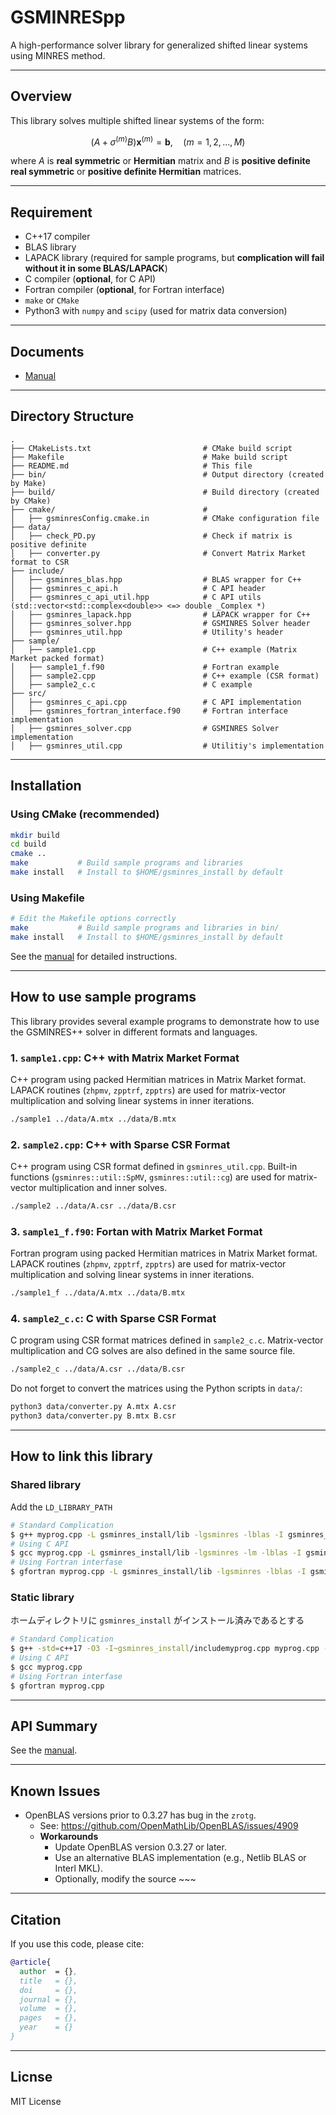 # GSMINRESpp

A high-performance solver library for generalized shifted linear systems using MINRES method.

---

## Overview

This library solves multiple shifted linear systems of the form:

$$ (A + \sigma^{(m)}B)\textbf{x}^{(m)} = \textbf{b}, \quad (m=1, 2, \dots, M) $$

where $A$ is **real symmetric** or **Hermitian** matrix and $B$ is **positive definite real symmetric** or **positive definite Hermitian** matrices.

---

## Requirement

- C++17 compiler
- BLAS library
- LAPACK library (required for sample programs, but **complication will fail without it in some BLAS/LAPACK**)
- C compiler (**optional**, for C API)
- Fortran compiler (**optional**, for Fortran interface)
- `make` or `CMake`
- Python3 with `numpy` and `scipy` (used for matrix data conversion)
<!-- zrot_ が原因
/usr/bin/ld: bin/libgsminres.so: undefined reference to zrot_'
collect2: error: ld returned 1 exit status 
make: *** [Makefile:83: bin/sample2_c] エラー 1
-->

---

## Documents

- [Manual](https://shunhidaka.github.io/GSMINRESpp/)

---

## Directory Structure

```
.  
├── CMakeLists.txt                         # CMake build script
├── Makefile                               # Make build script
├── README.md                              # This file
├── bin/                                   # Output directory (created by Make)
├── build/                                 # Build directory (created by CMake)
├── cmake/                                 #
│   ├── gsminresConfig.cmake.in            # CMake configuration file
├── data/  
│   ├── check_PD.py                        # Check if matrix is positive definite
│   ├── converter.py                       # Convert Matrix Market format to CSR
├── include/  
│   ├── gsminres_blas.hpp                  # BLAS wrapper for C++
│   ├── gsminres_c_api.h                   # C API header
│   ├── gsminres_c_api_util.hpp            # C API utils (std::vector<std::complex<double>> <=> double _Complex *)
│   ├── gsminres_lapack.hpp                # LAPACK wrapper for C++
│   ├── gsminres_solver.hpp                # GSMINRES Solver header
│   ├── gsminres_util.hpp                  # Utility's header
├── sample/  
│   ├── sample1.cpp                        # C++ example (Matrix Market packed format)
│   ├── sample1_f.f90                      # Fortran example
│   ├── sample2.cpp                        # C++ example (CSR format)
│   ├── sample2_c.c                        # C example
├── src/  
│   ├── gsminres_c_api.cpp                 # C API implementation
│   ├── gsminres_fortran_interface.f90     # Fortran interface implementation
│   ├── gsminres_solver.cpp                # GSMINRES Solver implementation
│   ├── gsminres_util.cpp                  # Utilitiy's implementation
```

---

## Installation

### Using CMake (recommended)
``` bash
mkdir build
cd build
cmake ..
make           # Build sample programs and libraries
make install   # Install to $HOME/gsminres_install by default
```
### Using Makefile
``` bash
# Edit the Makefile options correctly
make           # Build sample programs and libraries in bin/
make install   # Install to $HOME/gsminres_install by default
```
See the [manual](https://shunhidaka.github.io/GSMINRESpp/) for detailed instructions.

---

## How to use sample programs

This library provides several example programs to demonstrate how to use the GSMINRES++ solver in different formats and languages.

### 1. `sample1.cpp`: C++ with Matrix Market Format
C++ program using packed Hermitian matrices in Matrix Market format. LAPACK routines (`zhpmv`, `zpptrf`, `zpptrs`) are used for matrix-vector multiplication and solving linear systems in inner iterations.
``` bash
./sample1 ../data/A.mtx ../data/B.mtx
```
### 2. `sample2.cpp`: C++ with Sparse CSR Format
C++ program using CSR format defined in `gsminres_util.cpp`. Built-in functions (`gsminres::util::SpMV`, `gsminres::util::cg`) are used for matrix-vector multiplication and inner solves.
``` bash
./sample2 ../data/A.csr ../data/B.csr
```
### 3. `sample1_f.f90`: Fortan with Matrix Market Format
Fortran program using packed Hermitian matrices in Matrix Market format. LAPACK routines (`zhpmv`, `zpptrf`, `zpptrs`) are used for matrix-vector multiplication and solving linear systems in inner iterations.
``` bash
./sample1_f ../data/A.mtx ../data/B.mtx
```
### 4. `sample2_c.c`: C with Sparse CSR Format
C program using CSR format matrices defined in `sample2_c.c`. Matrix-vector multiplication and CG solves are also defined in the same source file.
``` bash
./sample2_c ../data/A.csr ../data/B.csr
```

Do not forget to convert the matrices using the Python scripts in `data/`:
```bash
python3 data/converter.py A.mtx A.csr
python3 data/converter.py B.mtx B.csr
```

---

## How to link this library

### Shared library
Add the `LD_LIBRARY_PATH`
``` bash
# Standard Complication
$ g++ myprog.cpp -L gsminres_install/lib -lgsminres -lblas -I gsminres_install/include
# Using C API
$ gcc myprog.cpp -L gsminres_install/lib -lgsminres -lm -lblas -I gsminres_install/include
# Using Fortran interfase
$ gfortran myprog.cpp -L gsminres_install/lib -lgsminres -lblas -I gsminres_install/include
```

### Static library
ホームディレクトリに `gsminres_install` がインストール済みであるとする
``` bash
# Standard Complication
$ g++ -std=c++17 -O3 -I~gsminres_install/includemyprog.cpp myprog.cpp -L~gsminres_install/lib -lgsminres -lblas -llapack -fopenmp -o myprog
# Using C API
$ gcc myprog.cpp
# Using Fortran interfase
$ gfortran myprog.cpp
```

---

## API Summary
See the [manual](https://shunhidaka.github.io/GSMINRESpp/namespaces.html).

---

## Known Issues
- OpenBLAS versions prior to 0.3.27 has bug in the `zrotg`.
  - See: https://github.com/OpenMathLib/OpenBLAS/issues/4909
  - **Workarounds**
    - Update OpenBLAS version 0.3.27 or later.
    - Use an alternative BLAS implementation (e.g., Netlib BLAS or Interl MKL).
    - Optionally, modify the source ~~~

---

## Citation
If you use this code, please cite:
``` bibtex
@article{
  author  = {},
  title   = {},
  doi     = {},
  journal = {},
  volume  = {},
  pages   = {},
  year    = {}
}
```

---

## Licnse
MIT License
